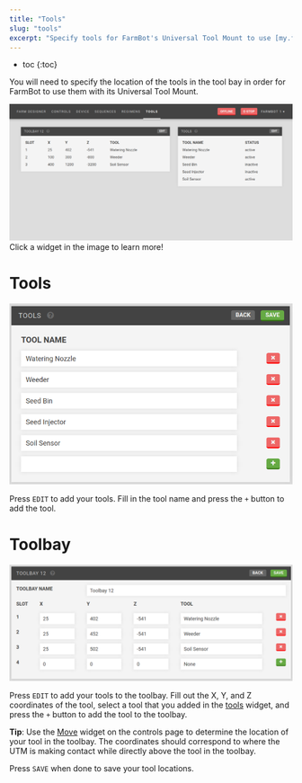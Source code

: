```yaml
---
title: "Tools"
slug: "tools"
excerpt: "Specify tools for FarmBot's Universal Tool Mount to use [my.farmbot.io/app/tools](http://my.farmbot.io/app/tools)"
---
```


* toc
{:toc}

You will need to specify the location of the tools in the tool bay in order for FarmBot to use them with its Universal Tool Mount.

<div class="nav-image">
  <img class="nav-image" src="Tools.png" alt="Tools" />
  <a href="https://software.farmbot.io/docs/tools#section-toolbay" style="top: 16.56%; left: 3.9%; width: 52.77%; height: 33.38%;"></a>
  <a href="https://software.farmbot.io/docs/tools#section-tools" style="top: 16.7%; left: 59.4%; width: 37%; height: 43.5%;"></a>
</div>
<figcaption class="caption">Click a widget in the image to learn more!</figcaption>

# Tools

![tools.png](tools.png)

Press `EDIT` to add your tools. Fill in the tool name and press the `+` button to add the tool.

# Toolbay

![toolbay.png](toolbay.png)

Press `EDIT` to add your tools to the toolbay. Fill out the X, Y, and Z coordinates of the tool, select a tool that you added in the [tools](#section-tools) widget, and press the `+` button to add the tool to the toolbay.

__Tip__: Use the [Move](doc:controls#section-move) widget on the controls page to determine the location of your tool in the toolbay. The coordinates should correspond to where the UTM is making contact while directly above the tool in the toolbay.

Press `SAVE` when done to save your tool locations.
